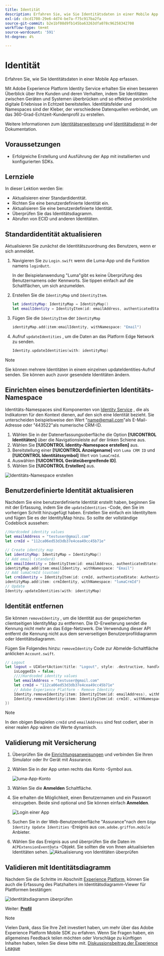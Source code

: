 ```yaml
---
title: Identität
description: Erfahren Sie, wie Sie Identitätsdaten in einer Mobile App erfassen.
exl-id: cbcd1708-29e6-4d74-be7a-f75c917ba2fa
source-git-commit: b2e1bf08d9fb145ba63263dfa078c96258342708
workflow-type: tm+mt
source-wordcount: '591'
ht-degree: 4%

---
```


# Identität

Erfahren Sie, wie Sie Identitätsdaten in einer Mobile App erfassen.

Mit Adobe Experience Platform Identity Service erhalten Sie einen besseren Überblick über Ihre Kunden und deren Verhalten, indem Sie Identitäten zwischen Geräten und Systemen überbrücken und so effektive persönliche digitale Erlebnisse in Echtzeit bereitstellen. Identitätsfelder und Namespaces sind der Kleber, der verschiedene Datenquellen verbindet, um das 360-Grad-Echtzeit-Kundenprofil zu erstellen.

Weitere Informationen zum [Identitätserweiterung](https://developer.adobe.com/client-sdks/documentation/identity-for-edge-network/) und [Identitätsdienst](https://experienceleague.adobe.com/docs/experience-platform/identity/home.html?lang=de) in der Dokumentation.

## Voraussetzungen

* Erfolgreiche Erstellung und Ausführung der App mit installierten und konfigurierten SDKs.

## Lernziele

In dieser Lektion werden Sie:

* Aktualisieren einer Standardidentität.
* Richten Sie eine benutzerdefinierte Identität ein.
* Aktualisieren Sie eine benutzerdefinierte Identität.
* Überprüfen Sie das Identitätsdiagramm.
* Abrufen von ECID und anderen Identitäten.

## Standardidentität aktualisieren

Aktualisieren Sie zunächst die Identitätszuordnung des Benutzers, wenn er sich anmeldet.

1. Navigieren Sie zu `Login.swift` wenn die Luma-App und die Funktion namens `loginButt`.

   In der Beispielanwendung &quot;Luma&quot;gibt es keine Überprüfung des Benutzernamens oder Kennworts. Sie tippen einfach auf die Schaltflächen, um sich anzumelden.

1. Erstellen Sie die `IdentityMap` und `IdentityItem`.

   ```swift
   let identityMap: IdentityMap = IdentityMap()
   let emailIdentity = IdentityItem(id: emailAddress, authenticatedState: AuthenticatedState.authenticated)
   ```

1. Fügen Sie die `IdentityItem` der `IdentityMap`

   ```swift
   identityMap.add(item:emailIdentity, withNamespace: "Email")
   ```

1. Aufruf `updateIdentities` , um die Daten an das Platform Edge Network zu senden.

   ```swift
   Identity.updateIdentities(with: identityMap)
   ```

>[!NOTE]
>
>Sie können mehrere Identitäten in einem einzelnen updateIdentities-Aufruf senden. Sie können auch zuvor gesendete Identitäten ändern.


## Einrichten eines benutzerdefinierten Identitäts-Namespace

Identitäts-Namespaces sind Komponenten von [Identity Service](https://experienceleague.adobe.com/docs/experience-platform/identity/home.html?lang=de) , die als Indikatoren für den Kontext dienen, auf den sich eine Identität bezieht. Sie unterscheiden beispielsweise den Wert &quot;name@email.com&quot;als E-Mail-Adresse oder &quot;443522&quot;als numerische CRM-ID.

1. Wählen Sie in der Datenerfassungsoberfläche die Option **[!UICONTROL Identitäten]** über die Navigationsleiste auf der linken Schiene aus.
1. Wählen Sie **[!UICONTROL Identity-Namespace erstellen]** aus.
1. Bereitstellung einer **[!UICONTROL Anzeigename]** von `Luma CRM ID` und **[!UICONTROL Identitätssymbol]** Wert von `lumaCrmId`.
1. Auswählen **[!UICONTROL Geräteübergreifende ID]**.
1. Wählen Sie **[!UICONTROL Erstellen]** aus.

![Identitäts-Namespace erstellen](assets/mobile-identity-create.png)

## Benutzerdefinierte Identität aktualisieren

Nachdem Sie eine benutzerdefinierte Identität erstellt haben, beginnen Sie mit der Erfassung, indem Sie die `updateIdentities` -Code, den Sie im vorherigen Schritt hinzugefügt haben. Erstellen Sie einfach ein IdentityItem und fügen Sie es der IdentityMap hinzu. So sollte der vollständige Codeblock aussehen:

```swift
//Hardcoded identity values
let emailAddress = "testuser@gmail.com"
let crmId = "112ca06ed53d3db37e4cea49cc45b71e"

// Create identity map
let identityMap: IdentityMap = IdentityMap()
// Add email (standard)
let emailIdentity = IdentityItem(id: emailAddress, authenticatedState: AuthenticatedState.authenticated)
identityMap.add(item:emailIdentity, withNamespace: "Email")
// Add lumaCrmId (custom)
let crmIdentity = IdentityItem(id: crmId, authenticatedState: AuthenticatedState.authenticated)
identityMap.add(item: crmIdentity, withNamespace: "lumaCrmId")
// Update
Identity.updateIdentities(with: identityMap)
```

## Identität entfernen

Sie können `removeIdentity` , um die Identität aus der gespeicherten clientseitigen IdentityMap zu entfernen. Die ID-Erweiterung sendet die Kennung nicht mehr an das Edge-Netzwerk. Die Verwendung dieser API entfernt die Kennung nicht aus dem serverseitigen Benutzerprofildiagramm oder Identitätsdiagramm.

Fügen Sie Folgendes hinzu: `removeIdentity` Code zur Abmelde-Schaltfläche anklicken `Account.swift`.

```swift
// Logout
let logout = UIAlertAction(title: "Logout", style: .destructive, handler: { (action) -> Void in
    isLoggedIn = false;
    ////Hardcoded identity values
    let emailAddress = "testuser@gmail.com"
    let crmId = "112ca06ed53d3db37e4cea49cc45b71e"
    // Adobe Experience Platform - Remove Identity
    Identity.removeIdentity(item: IdentityItem(id: emailAddress), withNamespace: "Email")
    Identity.removeIdentity(item: IdentityItem(id: crmId), withNamespace: "lumaCrmId")
})
```

>[!NOTE]
>In den obigen Beispielen `crmId` und `emailAddress` sind fest codiert, aber in einer realen App wären die Werte dynamisch.

## Validierung mit Versicherung

1. Überprüfen Sie die [Einrichtungsanweisungen](assurance.md) und verbinden Sie Ihren Simulator oder Ihr Gerät mit Assurance.
1. Wählen Sie in der App unten rechts das Konto -Symbol aus.

   ![luma-App-Konto](assets/mobile-identity-login.png)
1. Wählen Sie die **Anmelden** Schaltfläche.
1. Sie erhalten die Möglichkeit, einen Benutzernamen und ein Passwort einzugeben. Beide sind optional und Sie können einfach **Anmelden**.

   ![Login einer App](assets/mobile-identity-login-final.png)
1. Suchen Sie in der Web-Benutzeroberfläche &quot;Assurance&quot;nach dem `Edge Identity Update Identities` -Ereignis aus `com.adobe.griffon.mobile` Anbieter.
1. Wählen Sie das Ereignis aus und überprüfen Sie die Daten im `ACPExtensionEventData` -Objekt. Sie sollten die von Ihnen aktualisierten Identitäten sehen.
   ![Aktualisierung von Identitäten überprüfen](assets/mobile-identity-validate-assurance.png)

## Validieren mit Identitätsdiagramm

Nachdem Sie die Schritte im Abschnitt [Experience Platform](platform.md), können Sie auch die Erfassung des Platzhalters im Identitätsdiagramm-Viewer für Plattformen bestätigen:

![Identitätsdiagramm überprüfen](assets/mobile-identity-validate.png)


Weiter: **[Profil](profile.md)**

>[!NOTE]
>
>Vielen Dank, dass Sie Ihre Zeit investiert haben, um mehr über das Adobe Experience Platform Mobile SDK zu erfahren. Wenn Sie Fragen haben, ein allgemeines Feedback teilen möchten oder Vorschläge zu künftigen Inhalten haben, teilen Sie diese bitte mit. [Diskussionsbeitrag der Experience League](https://experienceleaguecommunities.adobe.com/t5/adobe-experience-platform-launch/tutorial-discussion-implement-adobe-experience-cloud-in-mobile/td-p/443796)